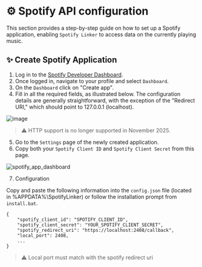 # ⚙ Spotify API configuration
This section provides a step-by-step guide on how to set up a Spotify application, enabling `Spotify Linker` to access data on the currently playing music.

## ✨ Create Spotify Application 
1. Log in to the [Spotify Developer Dashboard](https://developer.spotify.com/documentation/web-api).
2. Once logged in, navigate to your profile and select `Dashboard`.
3. On the `Dashboard` click on "Create app".
4. Fill in all the required fields, as illustrated below. The configuration details are generally straightforward, with the exception of the "Redirect URI," which should point to 127.0.0.1 (localhost).

![image](https://github.com/user-attachments/assets/ca8b597f-1292-4884-aed1-f8cb080d5701)

> ⚠️ HTTP support is no longer supported in November 2025.

5. Go to the `Settings` page of the newly created application.
6. Copy both your `Spotify Client ID` and `Spotify Client Secret` from this page.

![spotify_app_dashboard](https://github.com/ImFireGod/SteelSeries-Spotify-Linker/assets/49344172/e3ee8d60-12f2-49f8-a268-9f32b726b1f5)


7. Configuration  

Copy and paste the following information into the `config.json` file (located in %APPDATA%\SpotifyLinker) or follow the installation prompt from `install.bat`.  

```JS
{
    "spotify_client_id": "SPOTIFY_CLIENT_ID",
    "spotify_client_secret": "YOUR_SPOTIFY_CLIENT_SECRET",
    "spotify_redirect_uri": "https://localhost:2408/callback",
    "local_port": 2408,
    ...
}
```
> ⚠️ Local port must match with the spotify redirect uri
